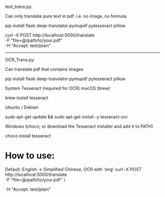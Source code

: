 text_trans.py:

Can only translate pure text in pdf. i.e. no image, no formula

pip install flask deep-translator pymupdf pytesseract pillow

curl -X POST http://localhost:5000/translate \
  -F "file=@/path/to/your.pdf" \
  -H "Accept: text/plain"


-----------------------------------------------------------


OCR_Trans.py:

Can translate pdf that contains images

pip install flask deep-translator pymupdf pytesseract pillow

System Tesseract (required for OCR)
macOS (brew)

brew install tesseract

Ubuntu / Debian

sudo apt-get update && sudo apt-get install -y tesseract-ocr

Windows (choco; or download the Tesseract installer and add it to PATH)

choco install tesseract


# How to use:

Default: English -> Simplified Chinese, OCR with 'eng'
curl -X POST http://localhost:5000/translate \
  -F "file=@/path/to/your.pdf" \

  -H "Accept: text/plain"

